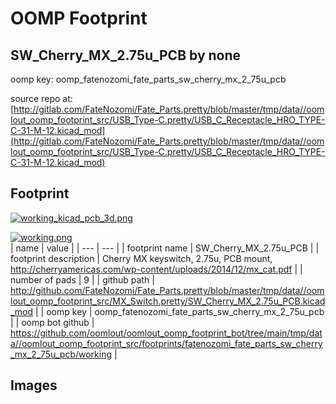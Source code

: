 # OOMP Footprint  
## SW_Cherry_MX_2.75u_PCB  by none  
  
oomp key: oomp_fatenozomi_fate_parts_sw_cherry_mx_2_75u_pcb  
  
source repo at: [http://gitlab.com/FateNozomi/Fate_Parts.pretty/blob/master/tmp/data//oomlout_oomp_footprint_src/USB_Type-C.pretty/USB_C_Receptacle_HRO_TYPE-C-31-M-12.kicad_mod](http://gitlab.com/FateNozomi/Fate_Parts.pretty/blob/master/tmp/data//oomlout_oomp_footprint_src/USB_Type-C.pretty/USB_C_Receptacle_HRO_TYPE-C-31-M-12.kicad_mod)  
## Footprint  
  
[![working_kicad_pcb_3d.png](working_kicad_pcb_3d_600.png)](working_kicad_pcb_3d.png)  
  
[![working.png](working_600.png)](working.png)  
| name | value | 
| --- | --- | 
| footprint name | SW_Cherry_MX_2.75u_PCB | 
| footprint description | Cherry MX keyswitch, 2.75u, PCB mount, http://cherryamericas.com/wp-content/uploads/2014/12/mx_cat.pdf | 
| number of pads | 9 | 
| github path | http://github.com/FateNozomi/Fate_Parts.pretty/blob/master/tmp/data//oomlout_oomp_footprint_src/MX_Switch.pretty/SW_Cherry_MX_2.75u_PCB.kicad_mod | 
| oomp key | oomp_fatenozomi_fate_parts_sw_cherry_mx_2_75u_pcb | 
| oomp bot github | https://github.com/oomlout/oomlout_oomp_footprint_bot/tree/main/tmp/data//oomlout_oomp_footprint_src/footprints/fatenozomi_fate_parts_sw_cherry_mx_2_75u_pcb/working | 
## Images  
